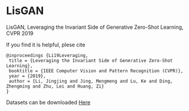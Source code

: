 # LisGAN
LisGAN, Leveraging the Invariant Side of Generative Zero-Shot Learning, CVPR 2019

If you find it is helpful, plese cite

    @inproceedings {Li19Leveraging, 	
     title = {Leveraging the Invariant Side of Generative Zero-Shot Learning}, 	
     booktitle = {IEEE Computer Vision and Pattern Recognition (CVPR)}, 	
     year = {2019}, 	
     author = {Li, Jingjing and Jing, Mengmeng and Lu, Ke and Ding, Zhengming and Zhu, Lei and Huang, Zi} 
    } 

Datasets can be downloaded [Here](http://datasets.d2.mpi-inf.mpg.de/xian/xlsa17.zip)


